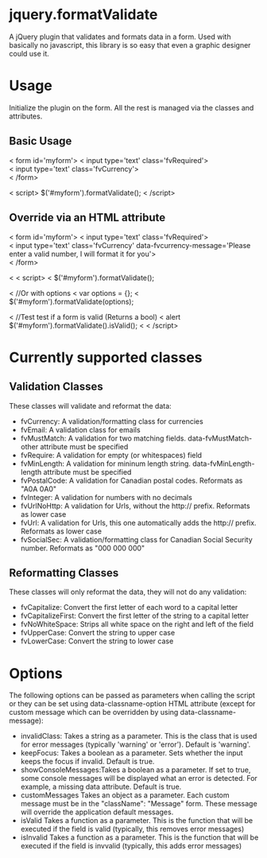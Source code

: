 jquery.formatValidate
=====================

A jQuery plugin that validates and formats data in a form.  Used with basically no javascript, this library is so easy that even a graphic designer could use it.

Usage
=====

Initialize the plugin on the form.  All the rest is managed via the classes and attributes.  

Basic Usage
-----------

< form id='myform'>
< input type='text' class='fvRequired'><br />
< input type='text' class='fvCurrency'><br />
< /form>

< script>
$('#myform').formatValidate();
< /script>

Override via an HTML attribute
------------------------------

< form id='myform'>
< input type='text' class='fvRequired'><br />
< input type='text' class='fvCurrency' data-fvcurrency-message='Please enter a valid number, I will format it for you'><br />
< /form>

< < script>
< $('#myform').formatValidate();

< //Or with options
< var options = {};
< $('#myform').formatValidate(options);

< //Test test if a form is valid (Returns a bool)
< alert $('#myform').formatValidate().isValid();
< < /script>

Currently supported classes
===========================

Validation Classes
------------------
These classes will validate and reformat the data:
 * fvCurrency:      A validation/formatting class for currencies
 * fvEmail:         A validation class for emails
 * fvMustMatch:     A validation for two matching fields.  data-fvMustMatch-other attribute must be specified
 * fvRequire:       A validation for empty (or whitespaces) field
 * fvMinLength:     A validation for mininum length string.  data-fvMinLength-length attribute must be specified
 * fvPostalCode:    A validation for Canadian postal codes.  Reformats as "A0A 0A0"
 * fvInteger:       A validation for numbers with no decimals
 * fvUrlNoHttp:     A validation for Urls, without the http:// prefix.  Reformats as lower case
 * fvUrl:           A validation for Urls, this one automatically adds the http:// prefix.  Reformats as lower case
 * fvSocialSec:     A validation/formatting class for Canadian Social Security number. Reformats as "000 000 000"

Reformatting Classes
--------------------
These classes will only reformat the data, they will not do any validation:
 * fvCapitalize:    Convert the first letter of each word to a capital letter
 * fvCapitalizeFirst:   Convert the first letter of the string to a capital letter
 * fvNoWhiteSpace:  Strips all white space on the right and left of the field
 * fvUpperCase:     Convert the string to upper case
 * fvLowerCase:     Convert the string to lower case

Options
=======
The following options can be passed as parameters when calling the script or they can be set using data-classname-option HTML attribute (except for custom message which can be overridden by using data-classname-message):

 * invalidClass:       Takes a string as a parameter.  This is the class that is used for error messages (typically 'warning' or 'error').  Default is 'warning'.
 * keepFocus:          Takes a boolean as a parameter.  Sets whether the input keeps the focus if invalid.  Default is true.
 * showConsoleMessages:Takes a boolean as a parameter.  If set to true, some console messages will be displayed what an error is detected.  For example, a missing data attribute.  Default is true.
 * customMessages      Takes an object as a parameter.  Each custom message must be in the "className": "Message" form.  These message will override the application default messages.
 * isValid             Takes a function as a parameter.  This is the function that will be executed if the field is valid (typically, this removes error messages)
 * isInvalid           Takes a function as a parameter.  This is the function that will be executed if the field is invvalid (typically, this adds error messages)